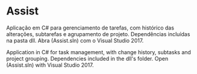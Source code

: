 # Assist
Aplicação em C# para gerenciamento de tarefas, com histórico das alterações, subtarefas e agrupamento de projeto.
Dependências incluídas na pasta dll.
Abra (Assist.sln) com o Visual Studio 2017.

Application in C# for task management, with change history, subtasks and project grouping.
Dependencies included in the dll's folder.
Open (Assist.sln) with Visual Studio 2017.
